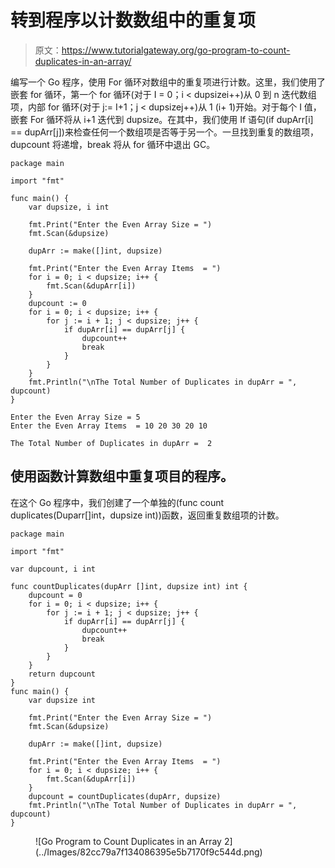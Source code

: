 # 转到程序以计数数组中的重复项

> 原文：<https://www.tutorialgateway.org/go-program-to-count-duplicates-in-an-array/>

编写一个 Go 程序，使用 For 循环对数组中的重复项进行计数。这里，我们使用了嵌套 for 循环，第一个 for 循环(对于 I = 0；i < dupsizei++)从 0 到 n 迭代数组项，内部 for 循环(对于 j:= I+1；j < dupsizej++)从 1 (i+ 1)开始。对于每个 I 值，嵌套 For 循环将从 i+1 迭代到 dupsize。在其中，我们使用 If 语句(if dupArr[i] == dupArr[j])来检查任何一个数组项是否等于另一个。一旦找到重复的数组项，dupcount 将递增，break 将从 for 循环中退出 GC。

```
package main

import "fmt"

func main() {
    var dupsize, i int

    fmt.Print("Enter the Even Array Size = ")
    fmt.Scan(&dupsize)

    dupArr := make([]int, dupsize)

    fmt.Print("Enter the Even Array Items  = ")
    for i = 0; i < dupsize; i++ {
        fmt.Scan(&dupArr[i])
    }
    dupcount := 0
    for i = 0; i < dupsize; i++ {
        for j := i + 1; j < dupsize; j++ {
            if dupArr[i] == dupArr[j] {
                dupcount++
                break
            }
        }
    }
    fmt.Println("\nThe Total Number of Duplicates in dupArr = ", dupcount)
}
```

```
Enter the Even Array Size = 5
Enter the Even Array Items  = 10 20 30 20 10

The Total Number of Duplicates in dupArr =  2
```

## 使用函数计算数组中重复项目的程序。

在这个 Go 程序中，我们创建了一个单独的(func count duplicates(Duparr[]int，dupsize int))函数，返回重复数组项的计数。

```
package main

import "fmt"

var dupcount, i int

func countDuplicates(dupArr []int, dupsize int) int {
    dupcount = 0
    for i = 0; i < dupsize; i++ {
        for j := i + 1; j < dupsize; j++ {
            if dupArr[i] == dupArr[j] {
                dupcount++
                break
            }
        }
    }
    return dupcount
}
func main() {
    var dupsize int

    fmt.Print("Enter the Even Array Size = ")
    fmt.Scan(&dupsize)

    dupArr := make([]int, dupsize)

    fmt.Print("Enter the Even Array Items  = ")
    for i = 0; i < dupsize; i++ {
        fmt.Scan(&dupArr[i])
    }
    dupcount = countDuplicates(dupArr, dupsize)
    fmt.Println("\nThe Total Number of Duplicates in dupArr = ", dupcount)
}
```

<figure class="wp-block-image size-large">![Go Program to Count Duplicates in an Array 2](../Images/82cc79a7f134086395e5b7170f9c544d.png)</figure>